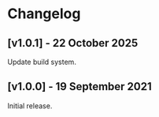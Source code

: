 # Changelog

## [v1.0.1] - 22 October 2025

Update build system.

## [v1.0.0] - 19 September 2021

Initial release.
